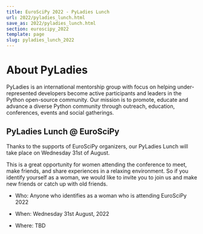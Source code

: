 ```yaml
---
title: EuroSciPy 2022 - PyLadies Lunch
url: 2022/pyladies_lunch.html
save_as: 2022/pyladies_lunch.html
section: euroscipy_2022
template: page
slug: pyladies_lunch_2022
---
```


# About PyLadies

PyLadies is an international mentorship group with focus on helping
under-represented developers become active participants and leaders in the
Python open-source community. Our mission is to promote, educate and advance a
diverse Python community through outreach, education, conferences, events and
social gatherings.

## PyLadies Lunch @ EuroSciPy

Thanks to the supports of EuroSciPy organizers, our PyLadies Lunch will take
place on Wednesday 31st of August.

This is a great opportunity for women attending the conference to meet, make
friends, and share experiences in a relaxing environment. So if you identify
yourself as a woman, we would like to invite you to join us and make new
friends or catch up with old friends.

* Who: Anyone who identifies as a woman who is attending EuroSciPy 2022

* When: Wednesday 31st August, 2022

* Where: TBD
